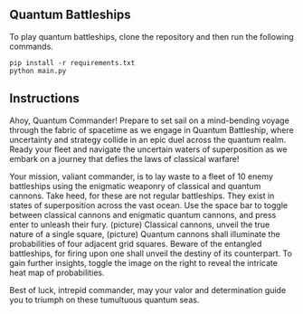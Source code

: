 Quantum Battleships
-------------------

To play quantum battleships, clone the repository and then run the following commands.
```
pip install -r requirements.txt
python main.py
```

Instructions
------------
Ahoy, Quantum Commander! Prepare to set sail on a mind-bending voyage through the fabric of spacetime as we engage in Quantum Battleship, where uncertainty and strategy collide in an epic duel across the quantum realm. Ready your fleet and navigate the uncertain waters of superposition as we embark on a journey that defies the laws of classical warfare!

Your mission, valiant commander, is to lay waste to a fleet of 10 enemy battleships using the enigmatic weaponry of classical and quantum cannons. 
Take heed, for these are not regular battleships. They exist in states of superposition across the vast ocean.
Use the space bar to toggle between classical cannons and enigmatic quantum cannons, and press enter to unleash their fury.
(picture) Classical cannons, unveil the true nature of a single square, 
(picture) Quantum cannons shall illuminate the probabilities of four adjacent grid squares. 
Beware of the entangled battleships, for firing upon one shall unveil the destiny of its counterpart. 
To gain further insights, toggle the image on the right to reveal the intricate heat map of probabilities. 

Best of luck, intrepid commander, may your valor and determination guide you to triumph on these tumultuous quantum seas.

